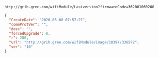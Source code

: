 `http://grih.gree.com/wifiModule/Lastversion?firmwareCode=362001060200`

```json
{
  "CreateDate": "2020-05-08 07:57:27",
  "commProtVer": "",
  "desc": "",
  "forcedUpgrade": 0,
  "r": 200,
  "url": "http://grih.gree.com/wifiModule/image/10397/336572",
  "ver": "10"
}
```
